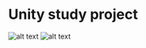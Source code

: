 # Unity study project

![alt text](https://i.imgur.com/D1o5WnL.png)
![alt text](https://i.imgur.com/fM9YOKV.png)
